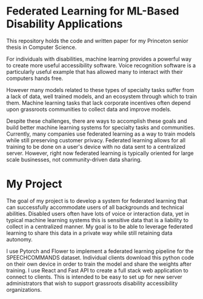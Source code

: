 # Federated Learning for ML-Based Disability Applications

This repository holds the code and written paper for my Princeton senior thesis in Computer Science.

For individuals with disabilities, machine learning provides a powerful way to create more useful accessibility software. Voice recognition software is a particularly useful example that has allowed many to interact with their computers hands free.

However many models related to these types of specialty tasks suffer from a lack of data, well trained models, and an ecosystem through which to train them. Machine learning tasks that lack corporate incentives often depend upon grassroots communities to collect data and improve models.

Despite these challenges, there are ways to accomplish these goals and build better machine learning systems for specialty tasks and communities.
Currently, many companies use federated learning as a way to train models while still preserving customer privacy. Federated learning allows for all training to be done on a user's device with no data sent to a centralized server. However, right now federated learning is typically oriented for large scale businesses, not community-driven data sharing.

# My Project

The goal of my project is to develop a system for federated learning that can successfully accommodate users of all backgrounds and technical abilities. Disabled users often have lots of voice or interaction data, yet in typical machine learning systems this is sensitive data that is a liability to collect in a centralized manner. My goal is to be able to leverage federated learning to share this data in a private way while still retaining data autonomy.

I use Pytorch and Flower to implement a federated learning pipeline for the SPEECHCOMMANDS dataset. Individual clients download this python code on their own device in order to train the model and share the weights after training. I use React and Fast API to create a full stack web application to connect to clients. This is intended to be easy to set up for new server administrators that wish to support grassroots disability accessibility organizations.
